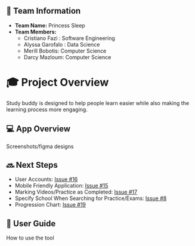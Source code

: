 ## 🌟 **Team Information**
- **Team Name:** Princess Sleep
- **Team Members:**
	- Cristiano Fazi : Software Engineering
	- Alyssa Garofalo : Data Science
	- Merill Bobotis: Computer Science
   - Darcy Mazloum: Computer Science

# 🎓 Project Overview
Study buddy is designed to help people learn easier while also making the learning process more engaging.

## 💻 **App Overview**
Screenshots/figma designs

## 🔜 Next Steps
- User Accounts: [Issue #16](https://github.com/Cristiano-Fazi/Study-Buddy/issues/16)
- Mobile Friendly Application: [Issue #15](https://github.com/Cristiano-Fazi/Study-Buddy/issues/15)
- Marking Videos/Practice as Completed: [Issue #17](https://github.com/Cristiano-Fazi/Study-Buddy/issues/17)
- Specify School When Searching for Practice/Exams: [Issue #8](https://github.com/Cristiano-Fazi/Study-Buddy/issues/8)
- Progression Chart: [Issue #19](https://github.com/Cristiano-Fazi/Study-Buddy/issues/19)

## 🧭 User Guide
How to use the tool
